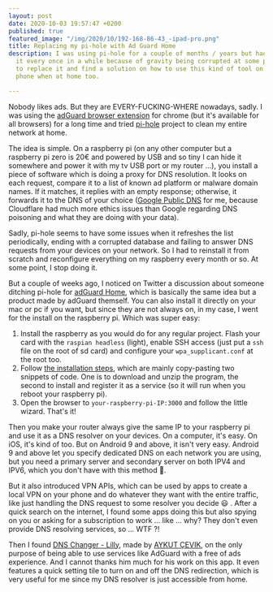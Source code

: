 ```yaml
---
layout: post
date: 2020-10-03 19:57:47 +0200
published: true
featured_image: "/img/2020/10/192-168-86-43_-ipad-pro.png"
title: Replacing my pi-hole with Ad Guard Home
description: I was using pi-hole for a couple of months / years but had to reinstall
  it every once in a while because of gravity being corrupted at some point so I decided
  to replace it and find a solution on how to use this kind of tool on my Android
  phone when at home too.

---
```

Nobody likes ads. But they are EVERY-FUCKING-WHERE nowadays, sadly. I was using the [adGuard browser extension](https://adguard.com/en/adguard-browser-extension/overview.html) for chrome (but it's available for all browsers) for a long time and tried [pi-hole](https://pi-hole.net/) project to clean my entire network at home.

The idea is simple. On a raspberry pi (on any other computer but a raspberry pi zero is 20€ and powered by USB and so tiny I can hide it somewhere and power it with my tv USB port or my router ...), you install a piece of software which is doing a proxy for DNS resolution. It looks on each request, compare it to a list of known ad platform or malware domain names. If it matches, it replies with an empty response; otherwise, it forwards it to the DNS of your choice ([Google Public DNS](https://developers.google.com/speed/public-dns) for me, because Cloudflare had much more ethics issues than Google regarding DNS poisoning and what they are doing with your data).

Sadly, pi-hole seems to have some issues when it refreshes the list periodically, ending with a corrupted database and failing to answer DNS requests from your devices on your network. So I had to reinstall it from scratch and reconfigure everything on my raspberry every month or so. At some point, I stop doing it.

But a couple of weeks ago, I noticed on Twitter a discussion about someone ditching pi-hole for [adGuard Home](https://adguard.com/en/adguard-home/overview.html), which is basically the same idea but a product made by adGuard themself. You can also install it directly on your mac or pc if you want, but since they are not always on, in my case, I went for the install on the raspberry pi. Which was super easy:

1. Install the raspberry as you would do for any regular project. Flash your card with the `raspian headless` (light), enable SSH access (just put a `ssh` file on the root of sd card) and configure your `wpa_supplicant.conf` at the root too. 
2. Follow [the installation steps](https://github.com/AdguardTeam/AdGuardHome/wiki/Raspberry-Pi), which are mainly copy-pasting two snippets of code. One is to download and unzip the program, the second to install and register it as a service (so it will run when you reboot your raspberry pi).
3. Open the browser to `your-raspberry-pi-IP:3000` and follow the little wizard. That's it!

Then you make your router always give the same IP to your raspberry pi and use it as a DNS resolver on your devices. On a computer, it's easy. On iOS, it's kind of too. But on Android 9 and above, it isn't very easy. Android 9 and above let you specify dedicated DNS on each network you are using, but you need a primary server and secondary server on both IPV4 and IPV6, which you don't have with this method 🙁.

But it also introduced VPN APIs, which can be used by apps to create a local VPN on your phone and do whatever they want with the entire traffic, like just handling the DNS request to some resolver you decide 😃 . After a quick search on the internet, I found some apps doing this but also spying on you or asking for a subscription to work ... like ... why? They don't even provide DNS resolving services, so ... WTF ?!

Then I found [DNS Changer - Lilly](https://t.co/b8DuwmxwJl?amp=1), made by [AYKUT ÇEVIK](https://aykutcevik.com/), on the only purpose of being able to use services like AdGuard with a free of ads experience. And I cannot thanks him much for his work on this app. It even features a quick setting tile to turn on and off the DNS redirection, which is very useful for me since my DNS resolver is just accessible from home. 